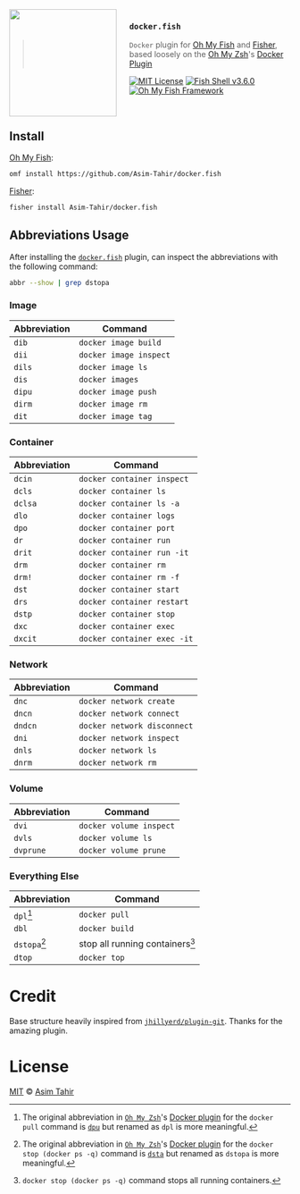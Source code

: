 <img src="https://cdn.rawgit.com/oh-my-fish/oh-my-fish/e4f1c2e0219a17e2c748b824004c8d0b38055c16/docs/logo.svg" align="left" width="192px" height="192px"/>
<img align="left" width="0" height="192px" hspace="10"/>

### `docker.fish`

> `Docker` plugin for [Oh My Fish][omf] and [Fisher][fisher],
> based loosely on the [Oh My Zsh][omz]'s [Docker Plugin][omz-docker-plugin]

[![MIT License](https://img.shields.io/badge/license-MIT-007EC7.svg?style=flat-square)](/LICENSE)
[![Fish Shell v3.6.0](https://img.shields.io/badge/fish-v3.6.0-007EC7.svg?style=flat-square)](https://fishshell.com)
[![Oh My Fish Framework](https://img.shields.io/badge/Oh%20My%20Fish-Framework-007EC7.svg?style=flat-square)](https://www.github.com/oh-my-fish/oh-my-fish)

<br/>

## Install

[Oh My Fish][omf]:

```sh
omf install https://github.com/Asim-Tahir/docker.fish
```

[Fisher][fisher]:

```sh
fisher install Asim-Tahir/docker.fish
```

## Abbreviations Usage

After installing the [`docker.fish`][repo] plugin, can inspect the abbreviations with the following command:

```sh
abbr --show | grep dstopa
```

### Image

| Abbreviation | Command                |
| ------------ | ---------------------- |
| `dib`        | `docker image build`   |
| `dii`        | `docker image inspect` |
| `dils`       | `docker image ls`      |
| `dis`        | `docker images`        |
| `dipu`       | `docker image push`    |
| `dirm`       | `docker image rm`      |
| `dit`        | `docker image tag`     |

### Container

| Abbreviation | Command                     |
| ------------ | --------------------------- |
| `dcin`       | `docker container inspect`  |
| `dcls`       | `docker container ls`       |
| `dclsa`      | `docker container ls -a`    |
| `dlo`        | `docker container logs`     |
| `dpo`        | `docker container port`     |
| `dr`         | `docker container run`      |
| `drit`       | `docker container run -it`  |
| `drm`        | `docker container rm`       |
| `drm!`       | `docker container rm -f`    |
| `dst`        | `docker container start`    |
| `drs`        | `docker container restart`  |
| `dstp`       | `docker container stop`     |
| `dxc`        | `docker container exec`     |
| `dxcit`      | `docker container exec -it` |

### Network

| Abbreviation | Command                     |
| ------------ | --------------------------- |
| `dnc`        | `docker network create`     |
| `dncn`       | `docker network connect`    |
| `dndcn`      | `docker network disconnect` |
| `dni`        | `docker network inspect`    |
| `dnls`       | `docker network ls`         |
| `dnrm`       | `docker network rm`         |

### Volume

| Abbreviation | Command                 |
| ------------ | ----------------------- |
| `dvi`        | `docker volume inspect` |
| `dvls`       | `docker volume ls`      |
| `dvprune`    | `docker volume prune`   |

### Everything Else

| Abbreviation | Command                         |
| ------------ | ------------------------------- |
| `dpl`[^1]    | `docker pull`                   |
| `dbl`        | `docker build`                  |
| `dstopa`[^2] | stop all running containers[^3] |
| `dtop`       | `docker top`                    |

# Credit

Base structure heavily inspired from [`jhillyerd/plugin-git`](https://github.com/jhillyerd/plugin-git). Thanks for the amazing plugin.

# License

[MIT][license] © [Asim Tahir][author]

[author]: https://github.com/Asim-Tahir
[repo]: https://github.com/Asim-Tahir/docker.fish
[license]: https://opensource.org/licenses/MIT
[omz]: https://github.com/ohmyzsh/ohmyzsh
[omz-docker-plugin]: https://github.com/ohmyzsh/ohmyzsh/tree/master/plugins/docker/
[omf]: https://github.com/oh-my-fish/oh-my-fish
[fisher]: https://github.com/jorgebucaran/fisher
[license-badge]: https://img.shields.io/badge/license-MIT-007EC7.svg?style=flat-square

[^1]: The original abbreviation in [`Oh My Zsh`][omz]'s [Docker plugin][omz-docker-plugin] for the `docker pull` command is [`dpu`](https://github.com/ohmyzsh/ohmyzsh/blob/7d5e12500a2ba0b575ffafcbb516568973528730/plugins/docker/docker.plugin.zsh#L19) but renamed as `dpl` is more meaningful.
[^2]: The original abbreviation in [`Oh My Zsh`][omz]'s [Docker plugin][omz-docker-plugin] for the `docker stop (docker ps -q)` command is [`dsta`](https://github.com/ohmyzsh/ohmyzsh/blob/7d5e12500a2ba0b575ffafcbb516568973528730/plugins/docker/docker.plugin.zsh#L26C7-L26C11) but renamed as `dstopa` is more meaningful.
[^3]: `docker stop (docker ps -q)` command stops all running containers.
